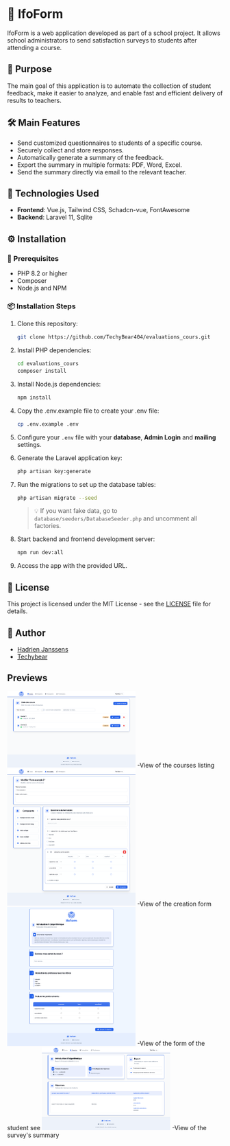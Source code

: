 # 📝 IfoForm

IfoForm is a web application developed as part of a school project. It allows school administrators to send satisfaction surveys to students after attending a course.

## 🎯 Purpose

The main goal of this application is to automate the collection of student feedback, make it easier to analyze, and enable fast and efficient delivery of results to teachers.

## 🛠️ Main Features

-   Send customized questionnaires to students of a specific course.
-   Securely collect and store responses.
-   Automatically generate a summary of the feedback.
-   Export the summary in multiple formats: PDF, Word, Excel.
-   Send the summary directly via email to the relevant teacher.

## 🧰 Technologies Used

-   **Frontend**: Vue.js, Tailwind CSS, Schadcn-vue, FontAwesome
-   **Backend**: Laravel 11, Sqlite

## ⚙️ Installation

### 🔧 Prerequisites

-   PHP 8.2 or higher
-   Composer
-   Node.js and NPM

### 📦 Installation Steps

1. Clone this repository:

    ```bash
    git clone https://github.com/TechyBear404/evaluations_cours.git
    ```

2. Install PHP dependencies:

    ```bash
    cd evaluations_cours
    composer install
    ```

3. Install Node.js dependencies:

    ```bash
    npm install
    ```

4. Copy the .env.example file to create your .env file:

    ```bash
    cp .env.example .env
    ```

5. Configure your `.env` file with your **database**, **Admin Login** and **mailing** settings.

6. Generate the Laravel application key:

    ```bash
    php artisan key:generate
    ```

7. Run the migrations to set up the database tables:

    ```bash
    php artisan migrate --seed
    ```

    > 💡 If you want fake data, go to `database/seeders/DatabaseSeeder.php` and uncomment all factories.

8. Start backend and frontend development server:

    ```bash
    npm run dev:all
    ```

9. Access the app with the provided URL.

## 📄 License

This project is licensed under the MIT License - see the [LICENSE](./LICENSE) file for details.

## 👤 Author

-   [Hadrien Janssens](https://github.com/Hadrien-Janssens)
-   [Techybear](https://github.com/TechyBear404)

## Previews

<img src="https://github.com/TechyBear404/evaluations_cours/blob/main/public/images/screenshot/courses_listing.png?raw=true" alt="courses listing" width="300" />
-View of the courses listing
<img src="https://github.com/TechyBear404/evaluations_cours/blob/main/public/images/screenshot/create_form.png?raw=true" alt="create form" width="300" />
-View of the creation form
<img src="https://github.com/TechyBear404/evaluations_cours/blob/main/public/images/screenshot/form_student.png?raw=true" alt="form student" width="300" />
-View of the form of the student see
<img src="https://github.com/TechyBear404/evaluations_cours/blob/main/public/images/screenshot/survey.png?raw=true" alt="survey" width="300" />
-View of the survey's summary
